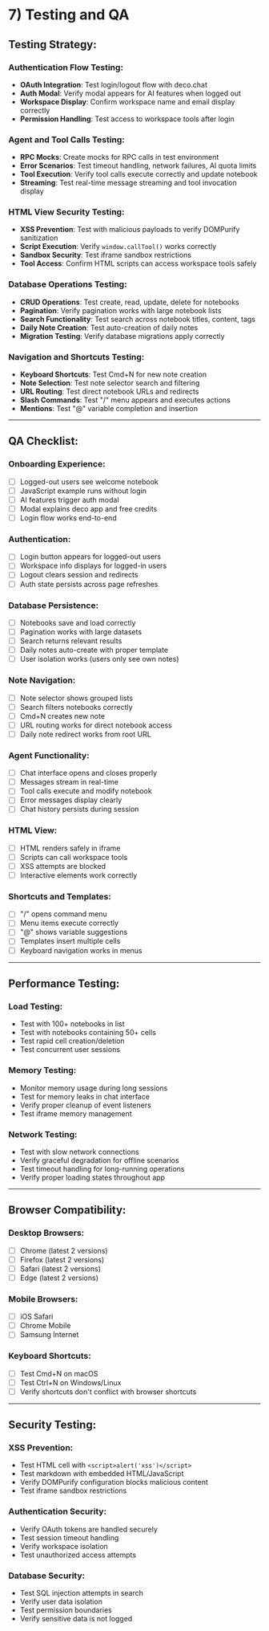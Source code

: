# 7) Testing and QA

## Testing Strategy:

### Authentication Flow Testing:
- **OAuth Integration**: Test login/logout flow with deco.chat
- **Auth Modal**: Verify modal appears for AI features when logged out
- **Workspace Display**: Confirm workspace name and email display correctly
- **Permission Handling**: Test access to workspace tools after login

### Agent and Tool Calls Testing:
- **RPC Mocks**: Create mocks for RPC calls in test environment
- **Error Scenarios**: Test timeout handling, network failures, AI quota limits
- **Tool Execution**: Verify tool calls execute correctly and update notebook
- **Streaming**: Test real-time message streaming and tool invocation display

### HTML View Security Testing:
- **XSS Prevention**: Test with malicious payloads to verify DOMPurify sanitization
- **Script Execution**: Verify `window.callTool()` works correctly
- **Sandbox Security**: Test iframe sandbox restrictions
- **Tool Access**: Confirm HTML scripts can access workspace tools safely

### Database Operations Testing:
- **CRUD Operations**: Test create, read, update, delete for notebooks
- **Pagination**: Verify pagination works with large notebook lists
- **Search Functionality**: Test search across notebook titles, content, tags
- **Daily Note Creation**: Test auto-creation of daily notes
- **Migration Testing**: Verify database migrations apply correctly

### Navigation and Shortcuts Testing:
- **Keyboard Shortcuts**: Test Cmd+N for new note creation
- **Note Selection**: Test note selector search and filtering
- **URL Routing**: Test direct notebook URLs and redirects
- **Slash Commands**: Test "/" menu appears and executes actions
- **Mentions**: Test "@" variable completion and insertion

---

## QA Checklist:

### Onboarding Experience:
- [ ] Logged-out users see welcome notebook
- [ ] JavaScript example runs without login
- [ ] AI features trigger auth modal
- [ ] Modal explains deco app and free credits
- [ ] Login flow works end-to-end

### Authentication:
- [ ] Login button appears for logged-out users
- [ ] Workspace info displays for logged-in users
- [ ] Logout clears session and redirects
- [ ] Auth state persists across page refreshes

### Database Persistence:
- [ ] Notebooks save and load correctly
- [ ] Pagination works with large datasets
- [ ] Search returns relevant results
- [ ] Daily notes auto-create with proper template
- [ ] User isolation works (users only see own notes)

### Note Navigation:
- [ ] Note selector shows grouped lists
- [ ] Search filters notebooks correctly
- [ ] Cmd+N creates new note
- [ ] URL routing works for direct notebook access
- [ ] Daily note redirect works from root URL

### Agent Functionality:
- [ ] Chat interface opens and closes properly
- [ ] Messages stream in real-time
- [ ] Tool calls execute and modify notebook
- [ ] Error messages display clearly
- [ ] Chat history persists during session

### HTML View:
- [ ] HTML renders safely in iframe
- [ ] Scripts can call workspace tools
- [ ] XSS attempts are blocked
- [ ] Interactive elements work correctly

### Shortcuts and Templates:
- [ ] "/" opens command menu
- [ ] Menu items execute correctly
- [ ] "@" shows variable suggestions
- [ ] Templates insert multiple cells
- [ ] Keyboard navigation works in menus

---

## Performance Testing:

### Load Testing:
- Test with 100+ notebooks in list
- Test with notebooks containing 50+ cells
- Test rapid cell creation/deletion
- Test concurrent user sessions

### Memory Testing:
- Monitor memory usage during long sessions
- Test for memory leaks in chat interface
- Verify proper cleanup of event listeners
- Test iframe memory management

### Network Testing:
- Test with slow network connections
- Verify graceful degradation for offline scenarios
- Test timeout handling for long-running operations
- Verify proper loading states throughout app

---

## Browser Compatibility:

### Desktop Browsers:
- [ ] Chrome (latest 2 versions)
- [ ] Firefox (latest 2 versions)  
- [ ] Safari (latest 2 versions)
- [ ] Edge (latest 2 versions)

### Mobile Browsers:
- [ ] iOS Safari
- [ ] Chrome Mobile
- [ ] Samsung Internet

### Keyboard Shortcuts:
- [ ] Test Cmd+N on macOS
- [ ] Test Ctrl+N on Windows/Linux
- [ ] Verify shortcuts don't conflict with browser shortcuts

---

## Security Testing:

### XSS Prevention:
- Test HTML cell with `<script>alert('xss')</script>`
- Test markdown with embedded HTML/JavaScript
- Verify DOMPurify configuration blocks malicious content
- Test iframe sandbox restrictions

### Authentication Security:
- Verify OAuth tokens are handled securely
- Test session timeout handling
- Verify workspace isolation
- Test unauthorized access attempts

### Database Security:
- Test SQL injection attempts in search
- Verify user data isolation
- Test permission boundaries
- Verify sensitive data is not logged
